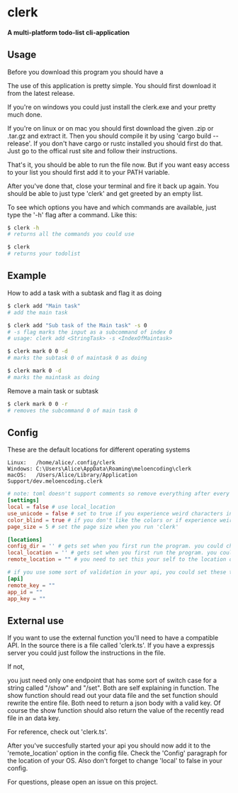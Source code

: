 # clerk
#### A multi-platform todo-list cli-application

## Usage
Before you download this program you should have a 

The use of this application is pretty simple. You should first download it from the latest release.

If you're on windows you could just install the clerk.exe and your pretty much done.

If you're on linux or on mac you should first download the given .zip or .tar.gz and extract it. Then
you should compile it by using 'cargo build --release'. If you don't have cargo or rustc installed 
you should first do that. Just go to the offical rust site and follow their instructions.

That's it, you should be able to run the file now. But if you want easy access to your list you should
first add it to your PATH variable. 

After you've done that, close your terminal and fire it back up again.
You should be able to just type 'clerk' and get greeted by an empty list.

To see which options you have and which commands are available, just type the '-h' flag after a command.
Like this: 
```bash
$ clerk -h
# returns all the commands you could use

$ clerk
# returns your todolist 

```
## Example 
How to add a task with a subtask and flag it as doing 
```bash
$ clerk add "Main task"
# add the main task

$ clerk add "Sub task of the Main task" -s 0
# -s flag marks the input as a subcommand of index 0
# usage: clerk add <StringTask> -s <IndexOfMaintask>

$ clerk mark 0 0 -d
# marks the subtask 0 of maintask 0 as doing

$ clerk mark 0 -d
# marks the maintask as doing
```
Remove a main task or subtask
```bash
$ clerk mark 0 0 -r
# removes the subcommand 0 of main task 0
```

## Config
These are the default locations for different operating systems
```
Linux:   /home/alice/.config/clerk
Windows: C:\Users\Alice\AppData\Roaming\meloencoding\clerk
macOS:   /Users/Alice/Library/Application Support/dev.meloencoding.clerk
```

```toml
# note: toml doesn't support comments so remove everything after every '#'
[settings]
local = false # use local_location
use_unicode = false # set to true if you experience weird characters in your terminal
color_blind = true # if you don't like the colors or if experience weird characters in your terminal, set to true
page_size = 5 # set the page size when you run 'clerk'

[locations]
config_dir = '' # gets set when you first run the program. you could change it to a custom location 
local_location = '' # gets set when you first run the program. you could change it to a custom location 
remote_location = "" # you need to set this your self to the location of your compatible api

# if you use some sort of validation in your api, you could set these to check validation in your api
[api]
remote_key = "" 
app_id = ""
app_key = ""
```

## External use
If you want to use the external function you'll need to have a compatible API. In the source there is a file called 'clerk.ts'. If you 
have a expressjs server you could just follow the instructions in the file. 

If not, 

you just need only one endpoint that has some sort of switch case for a string called "/show" and "/set". Both are self 
explaining in function. The show function should read out your data file and the set function should rewrite the entire file. 
Both need to return a json body with a valid key. Of course the show function should also return the value of the recently read
file in an data key. 

For reference, check out 'clerk.ts'.

After you've succesfully started your api you should now add it to the 'remote_location' option in the config file. Check the 'Config' 
paragraph for the location of your OS. Also don't forget to change 'local' to false in your config.

For questions, please open an issue on this project.